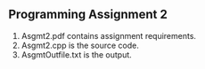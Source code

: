 
## **Programming Assignment 2**

1. Asgmt2.pdf contains assignment requirements. 
2. Asgmt2.cpp is the source code. 
3. AsgmtOutfile.txt is the output. 
